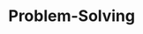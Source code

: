 # Problem-Solving
<script src="https://gist.github.com/krishnadey30/88c4e2f601e96597974c00185e479532.js"></script>
